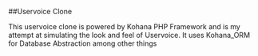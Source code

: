 ##Uservoice Clone

This uservoice clone is powered by Kohana PHP Framework and is my attempt at simulating the look and feel of Uservoice. It uses Kohana_ORM for Database Abstraction among other things
